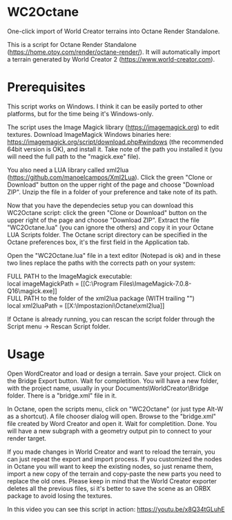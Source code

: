 # WC2Octane
One-click import of World Creator terrains into Octane Render Standalone.

This is a script for Octane Render Standalone (https://home.otoy.com/render/octane-render/). It will automatically import a terrain generated by World Creator 2 (https://www.world-creator.com).

# Prerequisites
This script works on Windows. I think it can be easily ported to other platforms, but for the time being it's Windows-only.

The script uses the Image Magick library (https://imagemagick.org) to edit textures. Download ImageMagick Windows binaries here: https://imagemagick.org/script/download.php#windows (the recommended 64bit version is OK), and install it. Take note of the path you installed it (you will need the full path to the "magick.exe" file).

You also need a LUA library called xml2lua (https://github.com/manoelcampos/Xml2Lua). Click the green "Clone or Download" button on the upper right of the page and choose "Download ZIP". Unzip the file in a folder of your preference and take note of its path.

Now that you have the dependecies setup you can download this WC2Octane script: click the green "Clone or Download" button on the upper right of the page and choose "Download ZIP". Extract the file "WC2Octane.lua" (you can ignore the others) and copy it in your Octane LUA Scripts folder. 
The Octane script directory can be specified in the Octane preferences box, it's the first field in the Application tab.

Open the "WC2Octane.lua" file in a text editor (Notepad is ok) and in these two lines replace the paths with the corrects path on your system:

FULL PATH to the ImageMagick executable:  
local imageMagickPath = [[C:\Program Files\ImageMagick-7.0.8-Q16\magick.exe]]  
FULL PATH to the folder of the xml2lua package (WITH trailing "\")  
local xml2luaPath = 	[[X:\Impostazioni\Octane\xml2lua\]]

If Octane is already running, you can rescan the script folder through the Script menu -> Rescan Script folder.

# Usage
Open WordCreator and load or design a terrain. Save your project. Click on the Bridge Export button. Wait for completition. You will have a new folder, with the project name, usually in your Documents\WorldCreator\Bridge folder. There is a "bridge.xml" file in it.

In Octane, open the scripts menu, click on "WC2Octane" (or just type Alt-W as a shortcut). A file chooser dialog will open. Browse to the "bridge.xml" file created by Word Creator and open it. Wait for completition. Done. You will have a new subgraph with a geometry output pin to connect to your render target.

If you made changes in World Creator and want to reload the terrain, you can just repeat the export and import process. If you customized the nodes in Octane you will want to keep the existing nodes, so just rename them, import a new copy of the terrain and copy-paste the new parts you need to replace the old ones. Please keep in mind that the World Creator exporter deletes all the previous files, si it's better to save the scene as an ORBX package to avoid losing the textures.

In this video you can see this script in action:
https://youtu.be/x8Q34tGLuhE

